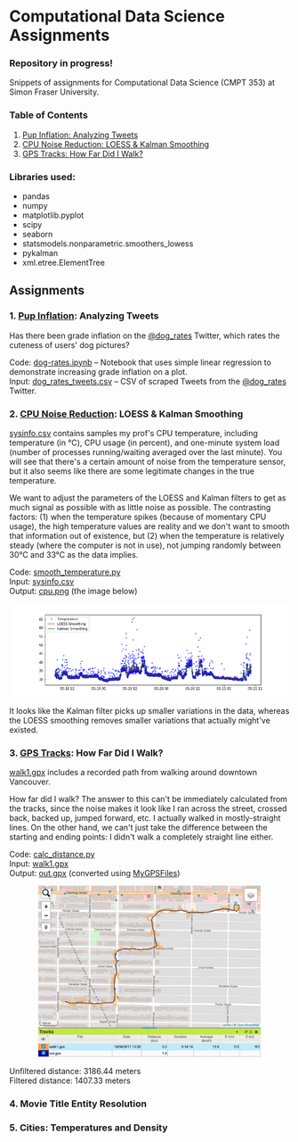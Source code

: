 # Computational Data Science Assignments

### Repository in progress! 

Snippets of assignments for Computational Data Science (CMPT 353) at Simon Fraser University.

### Table of Contents
1. [Pup Inflation: Analyzing Tweets](https://github.com/jeanetteandrews/ComputationalDataScience#1-pup-inflation-analyzing-tweets)
2. [CPU Noise Reduction: LOESS & Kalman Smoothing](https://github.com/jeanetteandrews/ComputationalDataScience#2-cpu-noise-reduction-loess--kalman-smoothing)
3. [GPS Tracks: How Far Did I Walk?](https://github.com/jeanetteandrews/ComputationalDataScience#3-gps-tracks-how-far-did-i-walk)

### Libraries used:
* pandas
* numpy 
* matplotlib.pyplot
* scipy
* seaborn
* statsmodels.nonparametric.smoothers_lowess
* pykalman
* xml.etree.ElementTree 

## Assignments

### 1. [Pup Inflation](https://github.com/jeanetteandrews/ComputationalDataScience/tree/master/1_PupInflation): Analyzing Tweets

Has there been grade inflation on the [@dog_rates](https://twitter.com/dog_rates) Twitter, which rates the cuteness of users' dog pictures?

Code: [dog-rates.ipynb](https://github.com/jeanetteandrews/ComputationalDataScience/blob/master/1_PupInflation/dog-rates.ipynb) – Notebook that uses simple linear regression to demonstrate increasing grade inflation on a plot. <br />
Input: [dog_rates_tweets.csv](https://github.com/jeanetteandrews/ComputationalDataScience/blob/master/1_PupInflation/dog_rates_tweets.csv) – CSV of scraped Tweets from the [@dog_rates](https://twitter.com/dog_rates) Twitter.

### 2. [CPU Noise Reduction](https://github.com/jeanetteandrews/ComputationalDataScience/tree/master/2_CPUNoiseReduction): LOESS & Kalman Smoothing

[sysinfo.csv](https://github.com/jeanetteandrews/ComputationalDataScience/blob/master/2_CPUNoiseReduction/sysinfo.csv) contains samples my prof's CPU temperature, including temperature (in °C), CPU usage (in percent), and one-minute system load (number of processes running/waiting averaged over the last minute). You will see that there's a certain amount of noise from the temperature sensor, but it also seems like there are some legitimate changes in the true temperature.

We want to adjust the parameters of the LOESS and Kalman filters to get as much signal as possible with as little noise as possible. The contrasting factors: (1) when the temperature spikes (because of momentary CPU usage), the high temperature values are reality and we don't want to smooth that information out of existence, but (2) when the temperature is relatively steady (where the computer is not in use), not jumping randomly between 30°C and 33°C as the data implies.

Code: [smooth_temperature.py](https://github.com/jeanetteandrews/ComputationalDataScience/blob/master/2_CPUNoiseReduction/smooth_temperature.py) <br />
Input: [sysinfo.csv](https://github.com/jeanetteandrews/ComputationalDataScience/blob/master/2_CPUNoiseReduction/sysinfo.csv) <br />
Output: [cpu.png](https://github.com/jeanetteandrews/ComputationalDataScience/blob/master/2_CPUNoiseReduction/cpu.png) (the image below)

<p align="center">
<img src="https://github.com/jeanetteandrews/ComputationalDataScience/blob/master/2_CPUNoiseReduction/cpu.png" width="500"/>
</p>

It looks like the Kalman filter picks up smaller variations in the data, whereas the LOESS smoothing removes smaller variations that actually might've existed.

### 3. [GPS Tracks](https://github.com/jeanetteandrews/ComputationalDataScience/tree/master/3_GPSTracks): How Far Did I Walk?

[walk1.gpx](https://github.com/jeanetteandrews/ComputationalDataScience/blob/master/3_GPSTracks/walk1.gpx) includes a recorded path from walking around downtown Vancouver.

How far did I walk? The answer to this can't be immediately calculated from the tracks, since the noise makes it look like I ran across the street, crossed back, backed up, jumped forward, etc. I actually walked in mostly-straight lines. On the other hand, we can't just take the difference between the starting and ending points: I didn't walk a completely straight line either.

Code: [calc_distance.py](https://github.com/jeanetteandrews/ComputationalDataScience/blob/master/3_GPSTracks/calc_distance.py) <br />
Input: [walk1.gpx](https://github.com/jeanetteandrews/ComputationalDataScience/blob/master/3_GPSTracks/walk1.gpx) <br />
Output: [out.gpx](https://github.com/jeanetteandrews/ComputationalDataScience/blob/master/3_GPSTracks/out.gpx) (converted using [MyGPSFiles](http://www.mygpsfiles.com/app/))

<p align="center">
<img src="https://github.com/jeanetteandrews/ComputationalDataScience/blob/master/3_GPSTracks/MyGPSFiles.png" width="400"/>
</p>

Unfiltered distance: 3186.44 meters <br />
Filtered distance: 1407.33 meters

### 4. Movie Title Entity Resolution

### 5. Cities: Temperatures and Density
